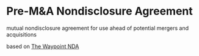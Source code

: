 # Pre-M&A Nondisclosure Agreement

mutual nondisclosure agreement for use ahead of potential mergers and acquisitions

based on [The Waypoint NDA](https://waypointnda.com)
